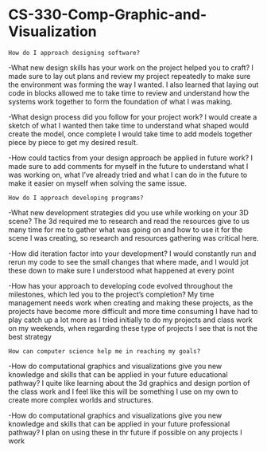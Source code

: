 # CS-330-Comp-Graphic-and-Visualization


    How do I approach designing software?
-What new design skills has your work on the project helped you to craft?
I made sure to lay out plans and review my project repeatedly to make sure the environment was forming the way I wanted. I also learned that laying out code in blocks allowed me to take time to review and understand how the systems work together to form the foundation of what I was making. 

-What design process did you follow for your project work?
I would create a sketch of what I wanted then take time to understand what shaped would create the model, once complete I would take time to add models together piece by piece to get my desired result. 

-How could tactics from your design approach be applied in future work?
I made sure to add comments for myself in the future to understand what I was working on, what I’ve already tried and what I can do in the future to make it easier on myself when solving the same issue. 

        
    How do I approach developing programs?
-What new development strategies did you use while working on your 3D scene?
The 3d required me to research and read the resources give to us many time for me to gather what was going on and how to use it for the scene I was creating, so research and resources gathering was critical here. 

-How did iteration factor into your development?
I would constantly run and rerun my code to see the small changes that where made, and I would jot these down to make sure I understood what happened at every point 

-How has your approach to developing code evolved throughout the milestones, which led you to the project’s completion?
My time management needs work when creating and making these projects, as the projects have become more difficult and more time consuming I have had to play catch up a lot more as I tried initially to do my projects and class work on my weekends, when regarding these type of projects I see that is not the best strategy 

        
    How can computer science help me in reaching my goals?
    
-How do computational graphics and visualizations give you new knowledge and skills that can be applied in your future educational pathway?
I quite like learning about the 3d graphics and design portion of the class work and I feel like this will be something I use on my own to create more complex worlds and structures.
        
-How do computational graphics and visualizations give you new knowledge and skills that can be applied in your future professional pathway?
I plan on using these in thr future if possible on any projects I work 

